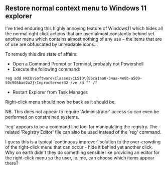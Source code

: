 ## Restore normal context menu to Windows 11 explorer

I’ve tried enduring this highly annoying 
feature of Windows11 which hides all the normal right click 
actions that are used almost constantly behind yet another menu 
which contains almost nothing of any use – the items that 
are of use are obfuscated by unreadable icons…

To remedy this dire state of affairs:
- Open a Command Prompt or Terminal, probably not Powershell
- Execute the following command:
```
reg add HKCU\Software\Classes\CLSID\{86ca1aa0-34aa-4e8b-a509-50c905bae2a2}\InprocServer32 /ve /d "" /f
```
- Restart Explorer from Task Manager.

Right-click menu should now be back as it should be.

NB. This does not appear to require 'Administrator' access so can even be performed on constrained systems.

'reg' appears to be a command line tool for manipulating the registry.
The related 'Registry Editor' file can also be used instead of the 'reg' command.

I guess this is a typical 'continuous improver' solution to the over-crowding of the right-click 
menu that can occur - hide it behind yet another click. Why on earth didn't they do something sensible like
providing an editor for the right-click menu so the user, ie. me, can choose which items appear there?
